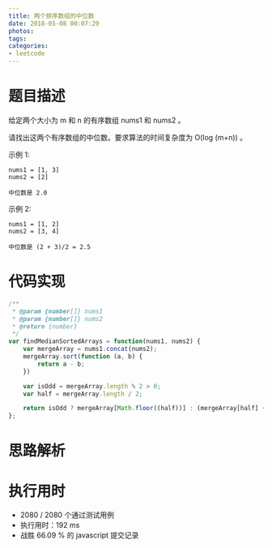 ```yaml
---
title: 两个排序数组的中位数
date: 2018-05-08 00:07:29
photos:
tags: 
categories:
- leetcode
---
```


# 题目描述

给定两个大小为 m 和 n 的有序数组 nums1 和 nums2 。

请找出这两个有序数组的中位数。要求算法的时间复杂度为 O(log (m+n)) 。

示例 1:
```
nums1 = [1, 3]
nums2 = [2]

中位数是 2.0
```
示例 2:
```
nums1 = [1, 2]
nums2 = [3, 4]

中位数是 (2 + 3)/2 = 2.5
```


# 代码实现

```javascript
/**
 * @param {number[]} nums1
 * @param {number[]} nums2
 * @return {number}
 */
var findMedianSortedArrays = function(nums1, nums2) {
    var mergeArray = nums1.concat(nums2);
    mergeArray.sort(function (a, b) {
        return a - b;
    })

    var isOdd = mergeArray.length % 2 > 0;
    var half = mergeArray.length / 2;

    return isOdd ? mergeArray[Math.floor((half))] : (mergeArray[half] + mergeArray[(half) - 1]) / 2;
};
```

# 思路解析

# 执行用时

* 2080 / 2080 个通过测试用例
* 执行用时：192 ms
* 战胜 66.09 % 的 javascript 提交记录